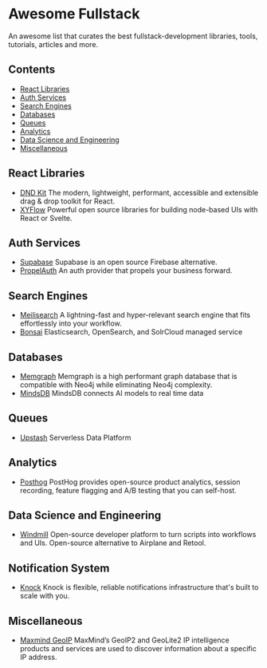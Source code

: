 # Awesome Fullstack
An awesome list that curates the best fullstack-development libraries, tools, tutorials, articles and more.

## Contents
- [React Libraries](#react-libraies)
- [Auth Services](#auth-services)
- [Search Engines](#search-engines)
- [Databases](#databases)
- [Queues](#queues)
- [Analytics](#analytics)
- [Data Science and Engineering](#data-science-and-engineering)
- [Miscellaneous](#miscellaneous)

## React Libraries

- [DND Kit](https://github.com/clauderic/dnd-kit) The modern, lightweight, performant, accessible and extensible drag & drop toolkit for React.
- [XYFlow](https://github.com/xyflow/xyflow) Powerful open source libraries for building node-based UIs with React or Svelte.

## Auth Services

- [Supabase](https://supabase.com/) Supabase is an open source Firebase alternative.
- [PropelAuth](https://www.propelauth.com/) An auth provider that propels your business forward.

## Search Engines

- [Meilisearch](https://www.meilisearch.com/) A lightning-fast and hyper-relevant search engine that fits effortlessly into your workflow.
- [Bonsai](https://bonsai.io/) Elasticsearch, OpenSearch, and SolrCloud managed service

## Databases

- [Memgraph](https://memgraph.com/) Memgraph is a high performant graph database that is compatible with Neo4j while eliminating Neo4j complexity.
- [MindsDB](https://github.com/mindsdb/mindsdb) MindsDB connects AI models to real time data

## Queues
- [Upstash](https://upstash.com/) Serverless Data Platform

## Analytics
- [Posthog](https://github.com/PostHog/posthog) PostHog provides open-source product analytics, session recording, feature flagging and A/B testing that you can self-host.

## Data Science and Engineering
- [Windmill](https://github.com/windmill-labs/windmill) Open-source developer platform to turn scripts into workflows and UIs. Open-source alternative to Airplane and Retool.

## Notification System
- [Knock](https://knock.app/) Knock is flexible, reliable notifications infrastructure that's built to scale with you.

## Miscellaneous
- [Maxmind GeoIP](https://dev.maxmind.com/geoip) MaxMind’s GeoIP2 and GeoLite2 IP intelligence products and services are used to discover information about a specific IP address.
